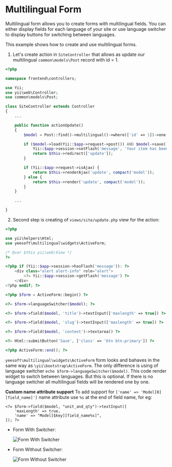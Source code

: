 Multilingual Form
============

Multilingual form allows you to create forms with multilingual fields. You can 
either display fields for each language of your site or use language switcher 
to display buttons for switching between languages. 

This example shows how to create and use multilingual forms.

1. Let's create action in `SiteController` that allows as update our multilingual `common\models\Post` record with id = 1.

```php
<?php

namespace frontend\controllers;

use Yii;
use yii\web\Controller;
use common\models\Post;

class SiteController extends Controller
{
    ...

    public function actionUpdate()
    {
        $model = Post::find()->multilingual()->where(['id' => 1])->one();

        if ($model->load(Yii::$app->request->post()) AND $model->save()) {
            Yii::$app->session->setFlash('message', 'Your item has been updated.');
            return $this->redirect(['update']);
        }

        if (Yii::$app->request->isAjax) {
            return $this->renderAjax('update', compact('model'));
        } else {
            return $this->render('update', compact('model'));
        }
    }

    ...

}
```

2. Second step is creating of `views/site/update.php` view for the action:

```php
<?php

use yii\helpers\Html;
use yeesoft\multilingual\widgets\ActiveForm;

/* @var $this yii\web\View */
?>

<?php if (Yii::$app->session->hasFlash('message')): ?>
    <div class="alert alert-info" role="alert">
        <?= Yii::$app->session->getFlash('message') ?>
    </div>
<?php endif; ?>

<?php $form = ActiveForm::begin() ?>

<?= $form->languageSwitcher($model); ?>

<?= $form->field($model, 'title')->textInput(['maxlength' => true]) ?>

<?= $form->field($model, 'slug')->textInput(['maxlength' => true]) ?>

<?= $form->field($model, 'content')->textarea() ?>

<?= Html::submitButton('Save', ['class' => 'btn btn-primary']) ?>

<?php ActiveForm::end(); ?>

```

`yeesoft\multilingual\widgets\ActiveForm` form looks and bahaves in the same way as `\yii\bootstrap\ActiveForm`.
The only difference is using of language switcher `echo $form->languageSwitcher($model)`. This code render widget to switch between languages.
But this is optional. If there is no language switcher all multilingual fields will be rendered one by one.

**Custom name attribute support**
To add support for `['name' => 'Model[0][field_name]']` name attribute use `%s` at the end of field name, for eg:

```
<?= $form->field($model, "unit_and_qty")->textInput([
    'maxLength' => true,
    'name' => "Model[$key][field_name%s]",
]); ?>
```

- Form With Switcher:

  ![Form With Switcher](https://raw.githubusercontent.com/yeesoft/yii2-multilingual/master/docs/images/form-with-switcher.png)


- Form Without Switcher:

  ![Form Without Switcher](https://raw.githubusercontent.com/yeesoft/yii2-multilingual/master/docs/images/form-without-switcher.png)

 
